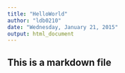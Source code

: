```yaml
---
title: "HelloWorld"
author: "ldb0210"
date: "Wednesday, January 21, 2015"
output: html_document
---
```

## This is a markdown file
